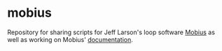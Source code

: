# mobius
Repository for sharing scripts for Jeff Larson's loop software [Mobius](http://www.circularlabs.com) as well as working on Mobius' [documentation](https://bwagner.github.io/mobius/circularlabs_root/documentation2/documentation.html).
